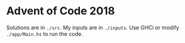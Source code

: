 # Advent of Code 2018

Solutions are in `./src`.  My inputs are in `./inputs`. Use GHCi or modify `./app/Main.hs` to run the code.
